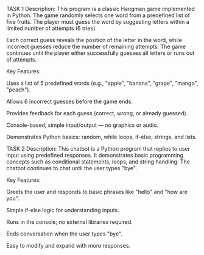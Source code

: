 TASK 1
Description:
This program is a classic Hangman game implemented in Python. The game randomly selects one word from a predefined list of five fruits. The player must guess the word by suggesting letters within a limited number of attempts (6 tries).

Each correct guess reveals the position of the letter in the word, while incorrect guesses reduce the number of remaining attempts. The game continues until the player either successfully guesses all letters or runs out of attempts.

Key Features:

Uses a list of 5 predefined words (e.g., "apple", "banana", "grape", "mango", "peach").

Allows 6 incorrect guesses before the game ends.

Provides feedback for each guess (correct, wrong, or already guessed).

Console-based, simple input/output — no graphics or audio.

Demonstrates Python basics: random, while loops, if-else, strings, and lists.

        
TASK 2
Description:
This chatbot is a Python program that replies to user input using predefined responses. It demonstrates basic programming concepts such as conditional statements, loops, and string handling. The chatbot continues to chat until the user types "bye".

Key Features:

Greets the user and responds to basic phrases like "hello" and "how are you".

Simple if-else logic for understanding inputs.

Runs in the console; no external libraries required.

Ends conversation when the user types "bye".

Easy to modify and expand with more responses.